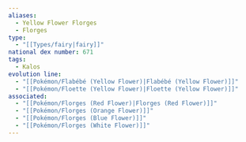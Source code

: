 ```yaml
---
aliases:
  - Yellow Flower Florges
  - Florges
type:
  - "[[Types/fairy|fairy]]"
national dex number: 671
tags:
  - Kalos
evolution line:
  - "[[Pokémon/Flabébé (Yellow Flower)|Flabébé (Yellow Flower)]]"
  - "[[Pokémon/Floette (Yellow Flower)|Floette (Yellow Flower)]]"
associated:
  - "[[Pokémon/Florges (Red Flower)|Florges (Red Flower)]]"
  - "[[Pokémon/Florges (Orange Flower)]]"
  - "[[Pokémon/Florges (Blue Flower)]]"
  - "[[Pokémon/Florges (White Flower)]]"
---
```

